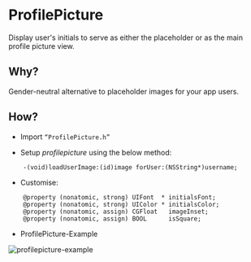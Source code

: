# ProfilePicture #

Display user's initials to serve as either the placeholder or as the main profile picture view.

## Why? ##

Gender-neutral alternative to placeholder images for your app users.

## How? ##

* Import  ``` “ProfilePicture.h”  ```

* Setup _profilepicture_ using the below method:
```objc
	-(void)loadUserImage:(id)image forUser:(NSString*)username;
```

* Customise:

```objc
	@property (nonatomic, strong) UIFont  * initialsFont;
	@property (nonatomic, strong) UIColor * initialsColor;
	@property (nonatomic, assign) CGFloat   imageInset;
	@property (nonatomic, assign) BOOL      isSquare;
```

* ProfilePicture-Example

![profilepicture-example](https://cloud.githubusercontent.com/assets/1327490/6333283/c01cc3f2-bbb1-11e4-94c3-996eb93112bd.png)
